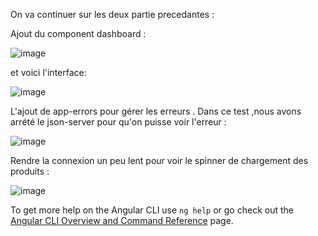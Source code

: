 On va continuer sur les deux partie precedantes :

Ajout du component dashboard :

![image](https://github.com/loubnabaroudi/BAROUDI_LOUBNA_JEE/assets/154988277/15f8c32a-39ed-4102-9a45-c038a019c5a0)

et voici l'interface:

![image](https://github.com/loubnabaroudi/BAROUDI_LOUBNA_JEE/assets/154988277/a85dd40a-c6fe-4663-982a-7d314bf7dbde)

L'ajout de app-errors pour gérer les erreurs . Dans ce test ,nous avons arrété le json-server pour qu'on puisse voir l'erreur :

![image](https://github.com/loubnabaroudi/BAROUDI_LOUBNA_JEE/assets/154988277/f156ea85-403b-47e4-9b27-a29b31528dbf)

Rendre la connexion un peu lent pour voir le spinner de chargement des produits :

![image](https://github.com/loubnabaroudi/BAROUDI_LOUBNA_JEE/assets/154988277/164e6bf2-74b5-4f12-8df4-6f9a4636885d)

To get more help on the Angular CLI use `ng help` or go check out the [Angular CLI Overview and Command Reference](https://angular.io/cli) page.
